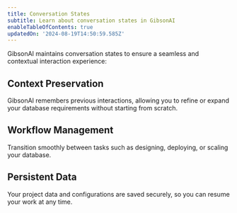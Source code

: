 ```yaml
---
title: Conversation States
subtitle: Learn about conversation states in GibsonAI
enableTableOfContents: true
updatedOn: '2024-08-19T14:50:59.585Z'
---
```


GibsonAI maintains conversation states to ensure a seamless and contextual interaction experience:

## Context Preservation

GibsonAI remembers previous interactions, allowing you to refine or expand your database requirements without starting from scratch.

## Workflow Management

Transition smoothly between tasks such as designing, deploying, or scaling your database.

## Persistent Data

Your project data and configurations are saved securely, so you can resume your work at any time.
